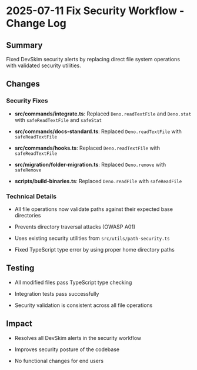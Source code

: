 # 2025-07-11 Fix Security Workflow - Change Log

## Summary

Fixed DevSkim security alerts by replacing direct file system operations with
validated security utilities.

## Changes

### Security Fixes

- **src/commands/integrate.ts**: Replaced `Deno.readTextFile` and `Deno.stat`
  with `safeReadTextFile` and `safeStat`

- **src/commands/docs-standard.ts**: Replaced `Deno.readTextFile` with
  `safeReadTextFile`

- **src/commands/hooks.ts**: Replaced `Deno.readTextFile` with
  `safeReadTextFile`

- **src/migration/folder-migration.ts**: Replaced `Deno.remove` with
  `safeRemove`

- **scripts/build-binaries.ts**: Replaced `Deno.readFile` with `safeReadFile`

### Technical Details

- All file operations now validate paths against their expected base directories

- Prevents directory traversal attacks (OWASP A01)

- Uses existing security utilities from `src/utils/path-security.ts`

- Fixed TypeScript type error by using proper home directory paths

## Testing

- All modified files pass TypeScript type checking

- Integration tests pass successfully

- Security validation is consistent across all file operations

## Impact

- Resolves all DevSkim alerts in the security workflow

- Improves security posture of the codebase

- No functional changes for end users
